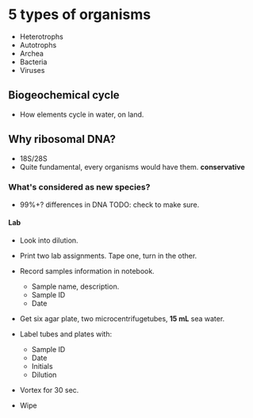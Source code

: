 # 5 types of organisms

- Heterotrophs
- Autotrophs
- Archea
- Bacteria
- Viruses

## Biogeochemical cycle

- How elements cycle in water, on land.

## Why ribosomal DNA?

- 18S/28S
- Quite fundamental, every organisms would have them. **conservative**

### What's considered as new species?

- 99%+? differences in DNA TODO: check to make sure.

#### Lab

- Look into dilution.
- Print two lab assignments. Tape one, turn in the other.

- Record samples information in notebook.

  - Sample name, description.
  - Sample ID
  - Date

- Get six agar plate, two microcentrifugetubes, **15 mL** sea water.
- Label tubes and plates with:

  - Sample ID
  - Date
  - Initials
  - Dilution

- Vortex for 30 sec.
- Wipe
